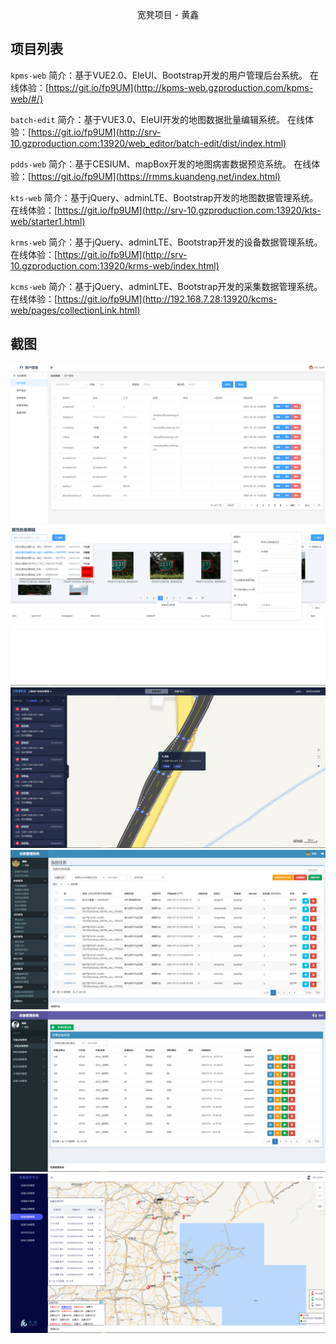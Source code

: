 
<p align="center">宽凳项目 - 黄鑫</p>

## 项目列表
`kpms-web`
简介：基于VUE2.0、EleUI、Bootstrap开发的用户管理后台系统。
在线体验：[https://git.io/fp9UM](http://kpms-web.gzproduction.com/kpms-web/#/)

`batch-edit`
简介：基于VUE3.0、EleUI开发的地图数据批量编辑系统。
在线体验：[https://git.io/fp9UM](http://srv-10.gzproduction.com:13920/web_editor/batch-edit/dist/index.html)

`pdds-web`
简介：基于CESIUM、mapBox开发的地图病害数据预览系统。
在线体验：[https://git.io/fp9UM](https://rmms.kuandeng.net/index.html)

`kts-web`
简介：基于jQuery、adminLTE、Bootstrap开发的地图数据管理系统。
在线体验：[https://git.io/fp9UM](http://srv-10.gzproduction.com:13920/kts-web/starter1.html)

`krms-web`
简介：基于jQuery、adminLTE、Bootstrap开发的设备数据管理系统。
在线体验：[https://git.io/fp9UM](http://srv-10.gzproduction.com:13920/krms-web/index.html)

`kcms-web`
简介：基于jQuery、adminLTE、Bootstrap开发的采集数据管理系统。
在线体验：[https://git.io/fp9UM](http://192.168.7.28:13920/kcms-web/pages/collectionLink.html)

## 截图
![](./resource/kpms-web.png)
![](./resource/batch-edit.png)
![](./resource/pdds-web.png)
![](./resource/kts-web.png)
![](./resource/krms-web.png)
![](./resource/kcms-web.png)
